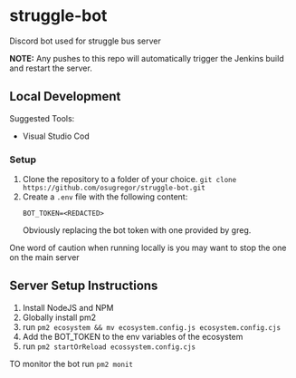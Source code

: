 # struggle-bot
Discord bot used for struggle bus server

**NOTE:** Any pushes to this repo will automatically trigger the Jenkins build and restart the server.

## Local Development
Suggested Tools:
- Visual Studio Cod

### Setup
1. Clone the repository to a folder of your choice.
   `git clone https://github.com/osugregor/struggle-bot.git`
2. Create a `.env` file with the following content:
   ```
   BOT_TOKEN=<REDACTED>
   ```
   Obviously replacing the bot token with one provided by greg.

One word of caution when running locally is you may want to stop the one on the main server

## Server Setup Instructions
1. Install NodeJS and NPM
2. Globally install pm2
3. run `pm2 ecosystem && mv ecosystem.config.js ecosystem.config.cjs`
4. Add the BOT_TOKEN to the env variables of the ecosystem
5. run `pm2 startOrReload ecossystem.config.cjs`

TO monitor the bot run `pm2 monit`
